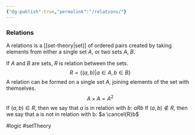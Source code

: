 ```yaml
---
{"dg-publish":true,"permalink":"/relations/"}
---
```


### Relations
A relations is a [[set-theory|set]] of ordered pairs created by taking elements from either a single set $A$, or two sets $A$, $B$.

If $A$ and $B$ are sets, $R$ is relation between the sets.
$$
R=\{(a,b) | a \in A, b \in B\}
$$
A relation can be formed on a single set $A$, joining elements of the set with themselves.
$$A \times A = A^2$$
If $(a,b)\in R$, then we say that $a$ is in relation with $b$: $aRb$
If $(a,b) \notin R$, then we say that a is not in relation with b: $a \cancel{R}b$

#logic #setTheory 

